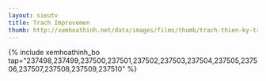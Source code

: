 ```yaml
---
layout: sieutv
title: Trach Improvemen
thumb: http://xemhoathinh.net/data/images/films/thumb/trach-thien-ky-trach-improvemen-2016.jpg
---
```

{% include xemhoathinh_bo tap="237498,237499,237500,237501,237502,237503,237504,237505,237506,237507,237508,237509,237510" %} 
